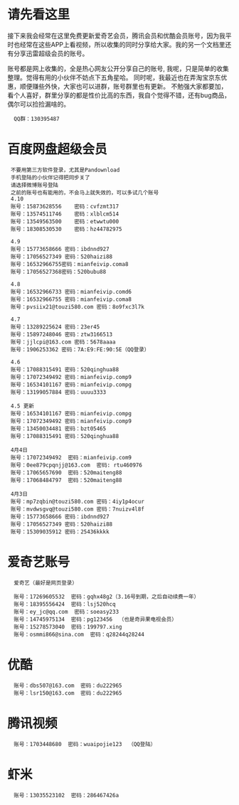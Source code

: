 # 请先看这里
接下来我会经常在这里免费更新爱奇艺会员，腾讯会员和优酷会员账号，因为我平时也经常在这些APP上看视频，所以收集的同时分享给大家。我的另一个文档里还有分享迅雷超级会员的账号。

账号都是网上收集的，全是热心网友公开分享自己的账号, 我呢，只是简单的收集整理。觉得有用的小伙伴不妨点下五角星哈。
同时呢，我最近也在弄淘宝京东优惠，顺便赚些外快，大家也可以进群，账号群里也有更新。
不勉强大家都要加，看个人喜好，群里分享的都是性价比高的东西，我自个觉得不错，还有bug商品，偶尔可以捡捡漏啥的。

      QQ群：130395487

# 百度网盘超级会员

     不要用第三方软件登录，尤其是Pandownload
     手机登陆的小伙伴记得把同步关了
     请选择微博账号登陆
     之前的账号也有能用的，不会马上就失效的，可以多试几个账号
     4.10
     账号：15873628556    密码：cvfzmt317
     账号：13574511746    密码：xlblcm514
     账号：13549563500    密码：etwwtu000
     账号：18308530530    密码：hz44782975
     
     4.9
     账号：15773658666 密码：ibdnnd927
     账号：17056527349 密码：520haizi88
     账号：16532966755密码：mianfeivip.coma8
     账号：17056527368密码：520bubu88
     
     4.8
     账号：16532966733 密码：mianfeivip.comd6
     账号：16532966755 密码：mianfeivip.coma8
     账号：pvsiix21@touzi580.com 密码：8o9fxc3l7k

     4.7
     账号：13289225624 密码：23er45
     账号：15897248046 密码：ztw3166513
     账号：jjlcpi@163.com 密码：5678aaaa
     账号：1906253362 密码：7A:E9:FE:90:5E（QQ登录）

     4.6
     账号：17088315491 密码：520qinghua88
     账号：17072349492 密码：mianfeivip.comp9
     账号：16534101167 密码：mianfeivip.compg
     账号：13199057884 密码：uuuu3333
     
     4.5 更新
     账号：16534101167 密码：mianfeivip.compg
     账号：17072349492 密码：mianfeivip.comp9
     账号：13450034481 密码：bzt05465
     账号：17088315491 密码：520qinghua88
     
     4月4日
     账号：17072349492  密码：mianfeivip.com9
     账号：0ee879cpqnjj@163.com  密码: rtu460976
     账号：17065657690  密码：520maiteng88
     账号：17068484797  密码：520maiteng88

     4月3日
     账号：mp7zqbin@touzi580.com 密码：4iy1p4ocur
     账号：mvdwsgvq@touzi580.com 密码：7nuizv4l8f
     账号：15773658666 密码：ibdnnd927
     账号：17056527349 密码：520haizi88
     账号：15309035912 密码：25436kkkk
     

# 爱奇艺账号 
      爱奇艺（最好是网页登录）
      
      账号：17269605532  密码：gqhx48g2（3.16号到期，之后自动续费一年）
      账号：18395556424  密码：lsj520hcq
      账号：ey_jc@qq.com  密码：soeasy233
      账号：14745975134  密码：pg123456  （也是奇异果电视会员）
      账号：15278573040  密码：199797.xing
      账号：osmmi866@sina.com  密码：q28244q28244

# 优酷
      账号：dbs507@163.com  密码：du222965
      账号：lsr150@163.com  密码：du222965

# 腾讯视频
      账号：1703448680  密码：wuaipojie123  （QQ登陆）

# 虾米
      账号：13035523102  密码：286467426a
      

